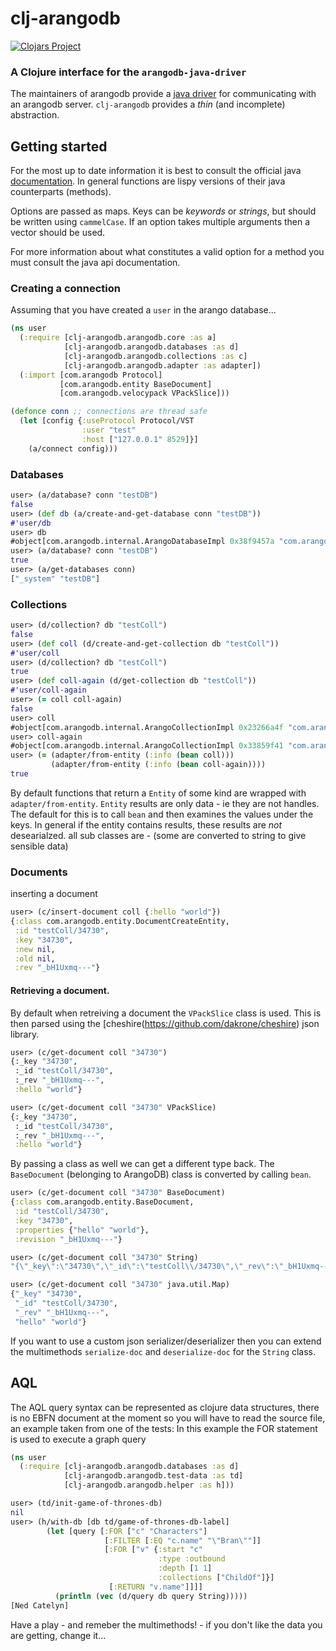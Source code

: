 # clj-arangodb

[![Clojars Project](https://img.shields.io/clojars/v/beoliver/clj-arangodb.svg)](https://clojars.org/beoliver/clj-arangodb)

### A Clojure interface for the `arangodb-java-driver`

The maintainers of arangodb provide a [java driver](https://www.arangodb.com/docs/stable/drivers/java-getting-started.html) for communicating with an arangodb server. `clj-arangodb` provides a _thin_ (and incomplete) abstraction.

## Getting started

For the most up to date information it is best to consult the official java [documentation](https://www.arangodb.com/docs/stable/drivers/java-reference.html). In general functions are lispy versions of their java counterparts (methods).

Options are passed as maps. Keys can be _keywords_ or _strings_, but should be written using `cammelCase`. If an option takes multiple arguments then a vector should be used.

For more information about what constitutes a valid option for a method you must consult the java api documentation.

### Creating a connection

Assuming that you have created a `user` in the arango database...

```clojure
(ns user
  (:require [clj-arangodb.arangodb.core :as a]
            [clj-arangodb.arangodb.databases :as d]
            [clj-arangodb.arangodb.collections :as c]
            [clj-arangodb.arangodb.adapter :as adapter])
  (:import [com.arangodb Protocol]
           [com.arangodb.entity BaseDocument]
           [com.arangodb.velocypack VPackSlice]))

(defonce conn ;; connections are thread safe
  (let [config {:useProtocol Protocol/VST
                :user "test"
                :host ["127.0.0.1" 8529]}]
    (a/connect config)))
```

### Databases

```clojure
user> (a/database? conn "testDB")
false
user> (def db (a/create-and-get-database conn "testDB"))
#'user/db
user> db
#object[com.arangodb.internal.ArangoDatabaseImpl 0x38f9457a "com.arangodb.internal.ArangoDatabaseImpl@38f9457a"]
user> (a/database? conn "testDB")
true
user> (a/get-databases conn)
["_system" "testDB"]
```

### Collections

```clojure
user> (d/collection? db "testColl")
false
user> (def coll (d/create-and-get-collection db "testColl"))
#'user/coll
user> (d/collection? db "testColl")
true
user> (def coll-again (d/get-collection db "testColl"))
#'user/coll-again
user> (= coll coll-again)
false
user> coll
#object[com.arangodb.internal.ArangoCollectionImpl 0x23266a4f "com.arangodb.internal.ArangoCollectionImpl@23266a4f"]
user> coll-again
#object[com.arangodb.internal.ArangoCollectionImpl 0x33859f41 "com.arangodb.internal.ArangoCollectionImpl@33859f41"]
user> (= (adapter/from-entity (:info (bean coll)))
         (adapter/from-entity (:info (bean coll-again))))
true
```

By default functions that return a `Entity` of some kind are wrapped with `adapter/from-entity`.
`Entity` results are only data - ie they are not handles.
The default for this is to call `bean` and then examines the values under the keys.
In general if the entity contains results, these results are _not_
desearialzed. all sub classes are - (some are converted to string to give sensible data)

### Documents

inserting a document

```clojure
user> (c/insert-document coll {:hello "world"})
{:class com.arangodb.entity.DocumentCreateEntity,
 :id "testColl/34730",
 :key "34730",
 :new nil,
 :old nil,
 :rev "_bH1Uxmq---"}
```

#### Retrieving a document.

By default when retreiving a document the `VPackSlice` class is used. This is then parsed using the [cheshire(https://github.com/dakrone/cheshire) json library.

```clojure
user> (c/get-document coll "34730")
{:_key "34730",
 :_id "testColl/34730",
 :_rev "_bH1Uxmq---",
 :hello "world"}

user> (c/get-document coll "34730" VPackSlice)
{:_key "34730",
 :_id "testColl/34730",
 :_rev "_bH1Uxmq---",
 :hello "world"}
```

By passing a class as well we can get a different type back.
The `BaseDocument` (belonging to ArangoDB) class is converted by calling `bean`.

```clojure
user> (c/get-document coll "34730" BaseDocument)
{:class com.arangodb.entity.BaseDocument,
 :id "testColl/34730",
 :key "34730",
 :properties {"hello" "world"},
 :revision "_bH1Uxmq---"}
```

```clojure
user> (c/get-document coll "34730" String)
"{\"_key\":\"34730\",\"_id\":\"testColl\\/34730\",\"_rev\":\"_bH1Uxmq---\",\"hello\":\"world\"}"
```

```clojure
user> (c/get-document coll "34730" java.util.Map)
{"_key" "34730",
 "_id" "testColl/34730",
 "_rev" "_bH1Uxmq---",
 "hello" "world"}
```

If you want to use a custom json serializer/deserializer then you can extend the multimethods `serialize-doc` and `deserialize-doc` for the `String` class.

## AQL

The AQL query syntax can be represented as clojure data structures, there is no EBFN document at the moment so you will have to read the source file, an example taken from one of the tests:
In this example the FOR statement is used to execute a graph query

```clojure
(ns user
  (:require [clj-arangodb.arangodb.databases :as d]
            [clj-arangodb.arangodb.test-data :as td]
            [clj-arangodb.arangodb.helper :as h]))
```

```clojure
user> (td/init-game-of-thrones-db)
nil
user> (h/with-db [db td/game-of-thrones-db-label]
        (let [query [:FOR ["c" "Characters"]
                     [:FILTER [:EQ "c.name" "\"Bran\""]]
                     [:FOR ["v" {:start "c"
                                 :type :outbound
                                 :depth [1 1]
                                 :collections ["ChildOf"]}]
                      [:RETURN "v.name"]]]]
          (println (vec (d/query db query String)))))
[Ned Catelyn]
```

Have a play - and remeber the multimethods! - if you don't like the data you are getting, change it...
